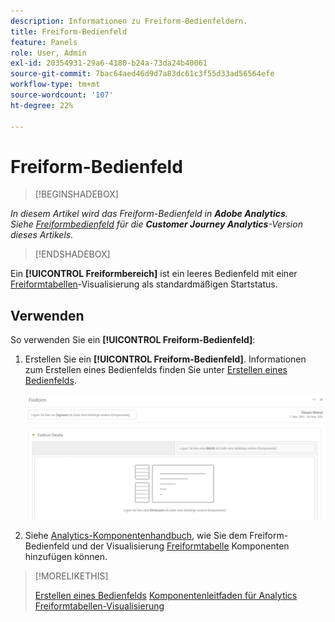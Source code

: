 ```yaml
---
description: Informationen zu Freiform-Bedienfeldern.
title: Freiform-Bedienfeld
feature: Panels
role: User, Admin
exl-id: 20354931-29a6-4180-b24a-73da24b40061
source-git-commit: 7bac64aed46d9d7a83dc61c3f55d33ad56564efe
workflow-type: tm+mt
source-wordcount: '107'
ht-degree: 22%

---
```


# Freiform-Bedienfeld

>[!BEGINSHADEBOX]

*In diesem Artikel wird das Freiform-Bedienfeld in **Adobe Analytics**.<br/>Siehe [Freiformbedienfeld](https://experienceleague.adobe.com/en/docs/analytics/analyze/analysis-workspace/panels/freeform-panel) für die **Customer Journey Analytics**-Version dieses Artikels.*

>[!ENDSHADEBOX]


Ein **[!UICONTROL Freiformbereich]** ist ein leeres Bedienfeld mit einer [Freiformtabellen](/help/analyze/analysis-workspace/visualizations/freeform-table/freeform-table.md)-Visualisierung als standardmäßigen Startstatus.

## Verwenden

So verwenden Sie ein **[!UICONTROL Freiform-Bedienfeld]**:

1. Erstellen Sie ein **[!UICONTROL Freiform-Bedienfeld]**. Informationen zum Erstellen eines Bedienfelds finden Sie unter [Erstellen eines Bedienfelds](panels.md#create-a-panel).

   ![Das standardmäßige Freiformbedienfeld, das ein leeres Bedienfeld mit einer Freiformtabelle anzeigt.](assets/freeform-panel.png)

1. Siehe [Analytics-Komponentenhandbuch](/help/components/home.md), wie Sie dem Freiform-Bedienfeld und der Visualisierung [Freiformtabelle](/help/analyze/analysis-workspace/visualizations/freeform-table/freeform-table.md) Komponenten hinzufügen können.


>[!MORELIKETHIS]
>
>[Erstellen eines Bedienfelds](/help/analyze/analysis-workspace/c-panels/panels.md#create-a-panel)
>[Komponentenleitfaden für Analytics](/help/components/home.md)
>[Freiformtabellen-Visualisierung](/help/analyze/analysis-workspace/visualizations/freeform-table/freeform-table.md)
>
